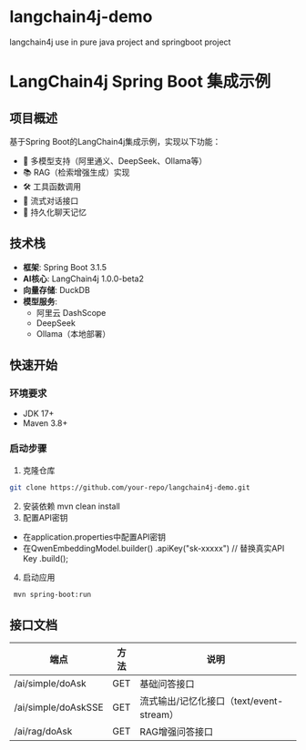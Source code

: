 # langchain4j-demo
langchain4j use in pure java project and springboot project
# LangChain4j Spring Boot 集成示例

## 项目概述
基于Spring Boot的LangChain4j集成示例，实现以下功能：
- 🤖 多模型支持（阿里通义、DeepSeek、Ollama等）
- 📚 RAG（检索增强生成）实现
- 🛠️ 工具函数调用
- 💬 流式对话接口
- 🧠 持久化聊天记忆

## 技术栈
- **框架**: Spring Boot 3.1.5
- **AI核心**: LangChain4j 1.0.0-beta2
- **向量存储**: DuckDB
- **模型服务**:
    - 阿里云 DashScope
    - DeepSeek
    - Ollama（本地部署）

## 快速开始

### 环境要求
- JDK 17+
- Maven 3.8+

### 启动步骤
1. 克隆仓库
```bash
git clone https://github.com/your-repo/langchain4j-demo.git
```
2. 安装依赖
mvn clean install
3. 配置API密钥
- 在application.properties中配置API密钥
- 在QwenEmbeddingModel.builder()
  .apiKey("sk-xxxxx") // 替换真实API Key
  .build();
4. 启动应用
```bash
 mvn spring-boot:run 
```

## 接口文档



| 端点                | 方法 | 说明                                     |
| ------------------- | ---- | ---------------------------------------- |
| /ai/simple/doAsk    | GET  | 基础问答接口                             |
| /ai/simple/doAskSSE | GET  | 流式输出/记忆化接口（text/event-stream） |
| /ai/rag/doAsk       | GET  | RAG增强问答接口                          |

